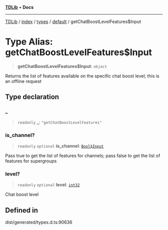 [**TDLib**](../../../../../../README.md) • **Docs**

***

[TDLib](../../../../../../modules.md) / [index](../../../../../README.md) / [types](../../../README.md) / [default](../README.md) / getChatBoostLevelFeatures$Input

# Type Alias: getChatBoostLevelFeatures$Input

> **getChatBoostLevelFeatures$Input**: `object`

Returns the list of features available on the specific chat boost level; this is an offline request

## Type declaration

### \_

> `readonly` **\_**: `"getChatBoostLevelFeatures"`

### is\_channel?

> `readonly` `optional` **is\_channel**: [`Bool$Input`](Bool$Input.md)

Pass true to get the list of features for channels; pass false to get the list of features for supergroups

### level?

> `readonly` `optional` **level**: [`int32`](int32.md)

Chat boost level

## Defined in

dist/generated/types.d.ts:90636
